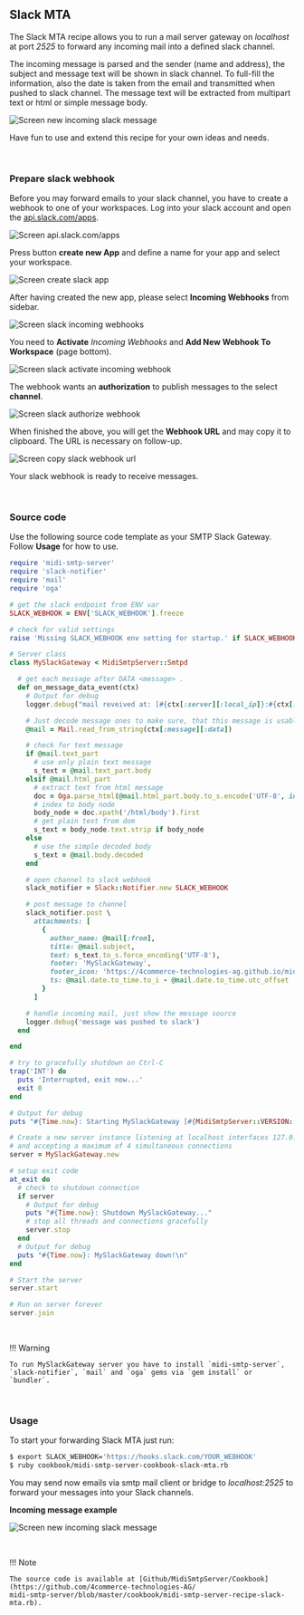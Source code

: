 <h2>Slack MTA</h2>

The Slack MTA recipe allows you to run a mail server gateway on _localhost_ at port _2525_ to forward any incoming mail into a defined slack channel.

The incoming message is parsed and the sender (name and address), the subject and message text will be shown in slack channel. To full-fill the information, also the date is taken from the email and transmitted when pushed to slack channel. The message text will be extracted from multipart text or html or simple message body.

![Screen new incoming slack message](img/cookbook/recipe_slack_mta/slack_new_message.png)

Have fun to use and extend this recipe for your own ideas and needs.

<br>

### Prepare slack webhook

Before you may forward emails to your slack channel, you have to create a webhook to one of your workspaces. Log into your slack account and open the [api.slack.com/apps](https://api.slack.com/apps).

![Screen api.slack.com/apps](img/cookbook/recipe_slack_mta/api_slack_com_apps.png)

Press button **create new App** and define a name for your app and select your workspace.

![Screen create slack app](img/cookbook/recipe_slack_mta/api_slack_com_apps_create.png)

After having created the new app, please select **Incoming Webhooks** from sidebar.

![Screen slack incoming webhooks](img/cookbook/recipe_slack_mta/api_slack_com_apps_myslackgateway_incoming_webhooks.png)

You need to **Activate** _Incoming Webhooks_ and **Add New Webhook To Workspace** (page bottom).

![Screen slack activate incoming webhook](img/cookbook/recipe_slack_mta/api_slack_com_apps_myslackgateway_incoming_webhooks_activate.png)

The webhook wants an **authorization** to publish messages to the select **channel**.

![Screen slack authorize webhook](img/cookbook/recipe_slack_mta/api_slack_com_apps_myslackgateway_incoming_webhooks_authorize.png)

When finished the above, you will get the **Webhook URL** and may copy it to clipboard. The URL is necessary on follow-up.

![Screen copy slack webhook url](img/cookbook/recipe_slack_mta/api_slack_com_apps_myslackgateway_incoming_webhooks_copy.png)

Your slack webhook is ready to receive messages.

<br>

### Source code

Use the following source code template as your SMTP Slack Gateway. Follow **Usage** for how to use.

```rb
require 'midi-smtp-server'
require 'slack-notifier'
require 'mail'
require 'oga'

# get the slack endpoint from ENV var
SLACK_WEBHOOK = ENV['SLACK_WEBHOOK'].freeze

# check for valid settings
raise 'Missing SLACK_WEBHOOK env setting for startup.' if SLACK_WEBHOOK.to_s == ''

# Server class
class MySlackGateway < MidiSmtpServer::Smtpd

  # get each message after DATA <message> .
  def on_message_data_event(ctx)
    # Output for debug
    logger.debug("mail reveived at: [#{ctx[:server][:local_ip]}:#{ctx[:server][:local_port]}] from: [#{ctx[:envelope][:from]}] for recipient(s): [#{ctx[:envelope][:to]}]...")

    # Just decode message ones to make sure, that this message is usable
    @mail = Mail.read_from_string(ctx[:message][:data])

    # check for text message
    if @mail.text_part
      # use only plain text message
      s_text = @mail.text_part.body
    elsif @mail.html_part
      # extract text from html message
      doc = Oga.parse_html(@mail.html_part.body.to_s.encode('UTF-8', invalid: :replace, undef: :replace, replace: '').delete("\000"))
      # index to body node
      body_node = doc.xpath('/html/body').first
      # get plain text from dom
      s_text = body_node.text.strip if body_node
    else
      # use the simple decoded body
      s_text = @mail.body.decoded
    end

    # open channel to slack webhook
    slack_notifier = Slack::Notifier.new SLACK_WEBHOOK

    # post message to channel
    slack_notifier.post \
      attachments: [
        {
          author_name: @mail[:from],
          title: @mail.subject,
          text: s_text.to_s.force_encoding('UTF-8'),
          footer: 'MySlackGateway',
          footer_icon: 'https://4commerce-technologies-ag.github.io/midi-smtp-server/img/midi-smtp-server-logo.png',
          ts: @mail.date.to_time.to_i - @mail.date.to_time.utc_offset
        }
      ]

    # handle incoming mail, just show the message source
    logger.debug('message was pushed to slack')
  end

end

# try to gracefully shutdown on Ctrl-C
trap('INT') do
  puts 'Interrupted, exit now...'
  exit 0
end

# Output for debug
puts "#{Time.now}: Starting MySlackGateway [#{MidiSmtpServer::VERSION::STRING}|#{MidiSmtpServer::VERSION::DATE}] ..."

# Create a new server instance listening at localhost interfaces 127.0.0.1:2525
# and accepting a maximum of 4 simultaneous connections
server = MySlackGateway.new

# setup exit code
at_exit do
  # check to shutdown connection
  if server
    # Output for debug
    puts "#{Time.now}: Shutdown MySlackGateway..."
    # stop all threads and connections gracefully
    server.stop
  end
  # Output for debug
  puts "#{Time.now}: MySlackGateway down!\n"
end

# Start the server
server.start

# Run on server forever
server.join
```

<br>

!!! Warning

    To run MySlackGateway server you have to install `midi-smtp-server`, `slack-notifier`, `mail` and `oga` gems via `gem install` or `bundler`.

<br>

### Usage

To start your forwarding Slack MTA just run:

```sh
$ export SLACK_WEBHOOK='https://hooks.slack.com/YOUR_WEBHOOK'
$ ruby cookbook/midi-smtp-server-cookbook-slack-mta.rb
```

You may send now emails via smtp mail client or bridge to _localhost:2525_ to forward your messages into your Slack channels.

**Incoming message example**

![Screen new incoming slack message](img/cookbook/recipe_slack_mta/slack_new_message.png)

<br>

!!! Note

    The source code is available at [Github/MidiSmtpServer/Cookbook](https://github.com/4commerce-technologies-AG/
    midi-smtp-server/blob/master/cookbook/midi-smtp-server-recipe-slack-mta.rb).

<br>
